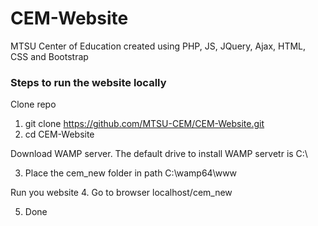 # CEM-Website
MTSU Center of Education created using PHP, JS, JQuery, Ajax, HTML, CSS and Bootstrap

### Steps to run the website locally

Clone repo
1. git clone https://github.com/MTSU-CEM/CEM-Website.git
2. cd CEM-Website

Download WAMP server. The default drive to install WAMP servetr is C:\

3. Place the cem_new folder in path C:\wamp64\www

Run you website
4. Go to browser localhost/cem_new

5. Done



